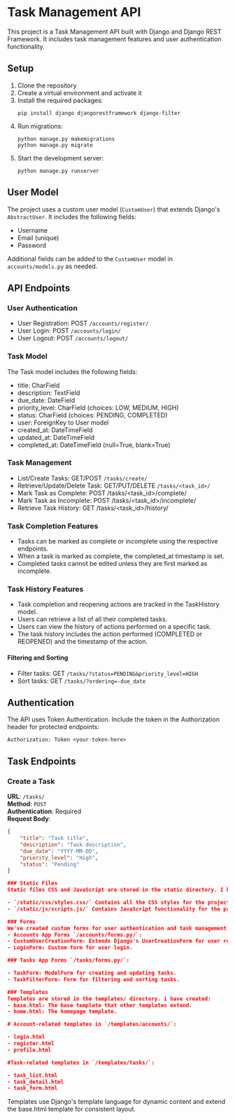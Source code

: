 # Task Management API

This project is a Task Management API built with Django and Django REST Framework. It includes task management features and user authentication functionality.

## Setup

1. Clone the repository
2. Create a virtual environment and activate it
3. Install the required packages:
   ```
   pip install django djangorestframework django-filter
   ```
4. Run migrations:
   ```
   python manage.py makemigrations
   python manage.py migrate
   ```
5. Start the development server:
   ```
   python manage.py runserver
   ```

## User Model

The project uses a custom user model (`CustomUser`) that extends Django's `AbstractUser`. It includes the following fields:

- Username
- Email (unique)
- Password

Additional fields can be added to the `CustomUser` model in `accounts/models.py` as needed.

## API Endpoints

### User Authentication
- User Registration: POST `/accounts/register/`
- User Login: POST `/accounts/login/`
- User Logout: POST `/accounts/logout/`

### Task Model
The Task model includes the following fields:

- title: CharField
- description: TextField
- due_date: DateField
- priority_level: CharField (choices: LOW, MEDIUM, HIGH)
- status: CharField (choices: PENDING, COMPLETED)
- user: ForeignKey to User model
- created_at: DateTimeField
- updated_at: DateTimeField
- completed_at: DateTimeField (null=True, blank=True)

### Task Management
- List/Create Tasks: GET/POST `/tasks/create/`
- Retrieve/Update/Delete Task: GET/PUT/DELETE `/tasks/<task_id>/`
- Mark Task as Complete: POST /tasks/<task_id>/complete/
- Mark Task as Incomplete: POST /tasks/<task_id>/incomplete/
- Retrieve Task History: GET /tasks/<task_id>/history/

### Task Completion Features

- Tasks can be marked as complete or incomplete using the respective endpoints.
- When a task is marked as complete, the completed_at timestamp is set.
- Completed tasks cannot be edited unless they are first marked as incomplete.

### Task History Features

- Task completion and reopening actions are tracked in the TaskHistory model.
- Users can retrieve a list of all their completed tasks.
- Users can view the history of actions performed on a specific task.
- The task history includes the action performed (COMPLETED or REOPENED) and the timestamp of the action.

#### Filtering and Sorting
- Filter tasks: GET `/tasks/?status=PENDING&priority_level=HIGH`
- Sort tasks: GET `/tasks/?ordering=-due_date`

## Authentication

The API uses Token Authentication. Include the token in the Authorization header for protected endpoints:

```
Authorization: Token <your-token-here>
```

## Task Endpoints

### Create a Task
**URL**: `/tasks/`  
**Method**: `POST`  
**Authentication**: Required  
**Request Body**:  
```json
{
    "title": "Task title",
    "description": "Task description",
    "due_date": "YYYY-MM-DD",
    "priority_level": "High",
    "status": "Pending"
}

### Static Files
Static files CSS and JavaScript are stored in the static directory. I have added:

- `/static/css/styles.css/` Contains all the CSS styles for the project.
- `/static/js/scripts.js/` Contains JavaScript functionality for the project.

### Forms
We've created custom forms for user authentication and task management:
- Accounts App Forms `/accounts/forms.py/`:
- CustomUserCreationForm: Extends Django's UserCreationForm for user registration.
- LoginForm: Custom form for user login.

### Tasks App Forms `/tasks/forms.py/`:

- TaskForm: ModelForm for creating and updating tasks.
- TaskFilterForm: Form for filtering and sorting tasks.

### Templates
Templates are stored in the templates/ directory. i have created:
- base.html: The base template that other templates extend.
- home.html: The homepage template.

# Account-related templates in `/templates/accounts/`:

- login.html
- register.html
- profile.html

#Task-related templates in `/templates/tasks/`:

- task_list.html
- task_detail.html
- task_form.html

```
Templates use Django's template language for dynamic content and extend the base.html template for consistent layout.
```